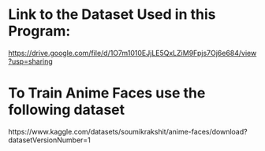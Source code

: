 <h1><b>Link to the Dataset Used in this Program:</b></h1>

https://drive.google.com/file/d/1O7m1010EJjLE5QxLZiM9Fpjs7Oj6e684/view?usp=sharing

<h1>To Train Anime Faces use the following dataset</h1>
https://www.kaggle.com/datasets/soumikrakshit/anime-faces/download?datasetVersionNumber=1
